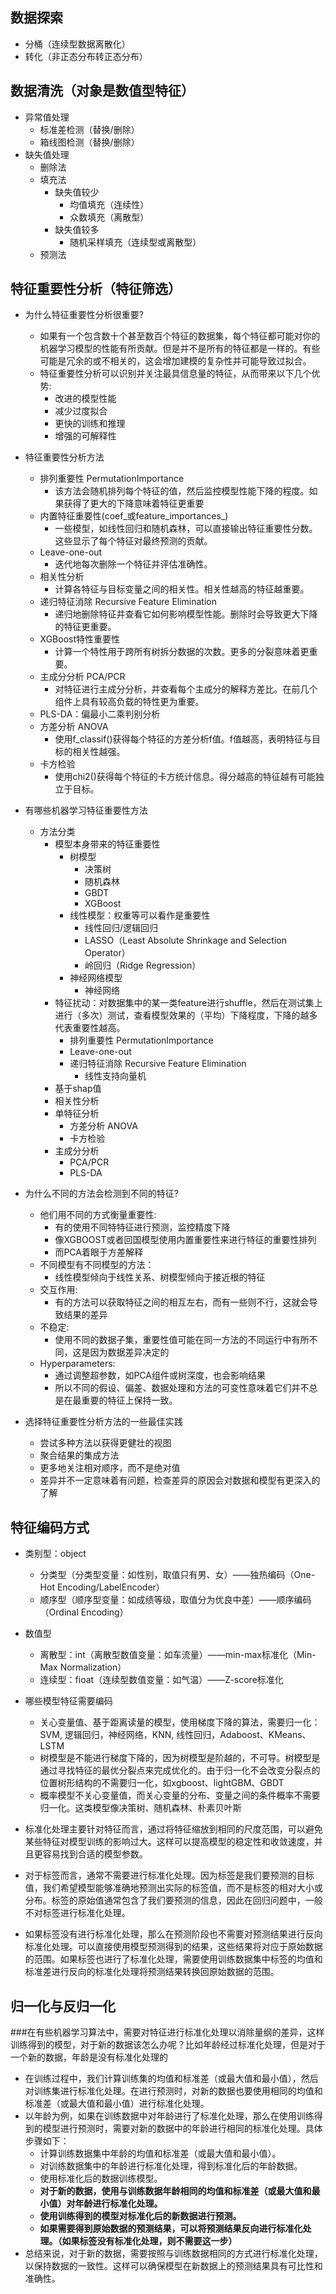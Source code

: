 ## 数据探索
- 分桶（连续型数据离散化）
- 转化（非正态分布转正态分布）

## 数据清洗（对象是数值型特征）
- 异常值处理
	- 标准差检测（替换/删除）
	- 箱线图检测（替换/删除）
- 缺失值处理
	- 删除法
	- 填充法
		- 缺失值较少
			- 均值填充（连续性）
			- 众数填充（离散型）
		- 缺失值较多
			- 随机采样填充（连续型或离散型）
	- 预测法

## 特征重要性分析（特征筛选）
- 为什么特征重要性分析很重要?
	- 如果有一个包含数十个甚至数百个特征的数据集，每个特征都可能对你的机器学习模型的性能有所贡献。但是并不是所有的特征都是一样的。有些可能是冗余的或不相关的，这会增加建模的复杂性并可能导致过拟合。
	- 特征重要性分析可以识别并关注最具信息量的特征，从而带来以下几个优势:
		- 改进的模型性能
		- 减少过度拟合
		- 更快的训练和推理
		- 增强的可解释性

- 特征重要性分析方法
	- 排列重要性 PermutationImportance
		- 该方法会随机排列每个特征的值，然后监控模型性能下降的程度。如果获得了更大的下降意味着特征更重要
	- 内置特征重要性(coef_或feature_importances_)
		- 一些模型，如线性回归和随机森林，可以直接输出特征重要性分数。这些显示了每个特征对最终预测的贡献。
	- Leave-one-out
		- 迭代地每次删除一个特征并评估准确性。
	- 相关性分析
		- 计算各特征与目标变量之间的相关性。相关性越高的特征越重要。
	- 递归特征消除 Recursive Feature Elimination
		- 递归地删除特征并查看它如何影响模型性能。删除时会导致更大下降的特征更重要。
	- XGBoost特性重要性
		- 计算一个特性用于跨所有树拆分数据的次数。更多的分裂意味着更重要。
	- 主成分分析 PCA/PCR
		- 对特征进行主成分分析，并查看每个主成分的解释方差比。在前几个组件上具有较高负载的特性更为重要。
	- PLS-DA：偏最小二乘判别分析
	- 方差分析 ANOVA
		- 使用f_classif()获得每个特征的方差分析f值。f值越高，表明特征与目标的相关性越强。
	- 卡方检验
		- 使用chi2()获得每个特征的卡方统计信息。得分越高的特征越有可能独立于目标。


- 有哪些机器学习特征重要性方法
	- 方法分类
		- 模型本身带来的特征重要性
			- 树模型
				- 决策树
				- 随机森林
				- GBDT
				- XGBoost
			- 线性模型：权重等可以看作是重要性
				- 线性回归/逻辑回归
				- LASSO（Least Absolute Shrinkage and Selection Operator）
				- 岭回归（Ridge Regression）
			- 神经网络模型
				- 神经网络
		- 特征扰动：对数据集中的某一类feature进行shuffle，然后在测试集上进行（多次）测试，查看模型效果的（平均）下降程度，下降的越多代表重要性越高。
			- 排列重要性 PermutationImportance
			- Leave-one-out
			- 递归特征消除 Recursive Feature Elimination
				- 线性支持向量机
		- 基于shap值
		- 相关性分析
		- 单特征分析
			- 方差分析 ANOVA
			- 卡方检验
		- 主成分分析
			- PCA/PCR
			- PLS-DA


- 为什么不同的方法会检测到不同的特征?
	- 他们用不同的方式衡量重要性:
		- 有的使用不同特特征进行预测，监控精度下降
		- 像XGBOOST或者回国模型使用内置重要性来进行特征的重要性排列
		- 而PCA着眼于方差解释
	- 不同模型有不同模型的方法：
		- 线性模型倾向于线性关系、树模型倾向于接近根的特征
	- 交互作用:
		- 有的方法可以获取特征之间的相互左右，而有一些则不行，这就会导致结果的差异
	- 不稳定:
		- 使用不同的数据子集，重要性值可能在同一方法的不同运行中有所不同，这是因为数据差异决定的
	- Hyperparameters:
		- 通过调整超参数，如PCA组件或树深度，也会影响结果
		- 所以不同的假设、偏差、数据处理和方法的可变性意味着它们并不总是在最重要的特征上保持一致。
		
- 选择特征重要性分析方法的一些最佳实践
	- 尝试多种方法以获得更健壮的视图
	- 聚合结果的集成方法
	- 更多地关注相对顺序，而不是绝对值
	- 差异并不一定意味着有问题，检查差异的原因会对数据和模型有更深入的了解


## 特征编码方式
- 类别型：object
	- 分类型（分类型变量：如性别，取值只有男、女）——独热编码（One-Hot Encoding/LabelEncoder）
	- 顺序型（顺序型变量：如成绩等级，取值分为优良中差）——顺序编码（Ordinal Encoding）
- 数值型
	- 离散型：int（离散型数值变量：如车流量）——min-max标准化（Min-Max Normalization）
	- 连续型：fioat（连续型数值变量：如气温）——Z-score标准化
- 哪些模型特征需要编码
	- 关心变量值、基于距离读量的模型，使用梯度下降的算法，需要归一化：SVM, 逻辑回归，神经网络，KNN, 线性回归，Adaboost、KMeans、LSTM
	- 树模型是不能进行梯度下降的，因为树模型是阶越的，不可导。树模型是通过寻找特征的最优分裂点来完成优化的。由于归一化不会改变分裂点的位置树形结构的不需要归一化，如xgboost、lightGBM、GBDT
	- 概率模型不关心变量值，而关心变量的分布、变量之间的条件概率不需要归一化。这类模型像决策树、随机森林、朴素贝叶斯

- 标准化处理主要针对特征而言，通过将特征缩放到相同的尺度范围，可以避免某些特征对模型训练的影响过大。这样可以提高模型的稳定性和收敛速度，并且更容易找到合适的模型参数。
- 对于标签而言，通常不需要进行标准化处理。因为标签是我们要预测的目标值，我们希望模型能够准确地预测出实际的标签值，而不是标签的相对大小或分布。标签的原始值通常包含了我们要预测的信息，因此在回归问题中，一般不对标签进行标准化处理。
- 如果标签没有进行标准化处理，那么在预测阶段也不需要对预测结果进行反向标准化处理。可以直接使用模型预测得到的结果，这些结果将对应于原始数据的范围。如果标签也进行了标准化处理，需要使用训练数据集中标签的均值和标准差进行反向的标准化处理将预测结果转换回原始数据的范围。


## 归一化与反归一化
###在有些机器学习算法中，需要对特征进行标准化处理以消除量纲的差异，这样训练得到的模型，对于新的数据该怎么办呢？比如年龄经过标准化处理，但是对于一个新的数据，年龄是没有标准化处理的


- 在训练过程中，我们计算训练集的均值和标准差（或最大值和最小值），然后对训练集进行标准化处理。在进行预测时，对新的数据也要使用相同的均值和标准差（或最大值和最小值）进行标准化处理。
- 以年龄为例，如果在训练数据中对年龄进行了标准化处理，那么在使用训练得到的模型进行预测时，需要对新的数据中的年龄进行相同的标准化处理。具体步骤如下：
	- 计算训练数据集中年龄的均值和标准差（或最大值和最小值）。
	- 对训练数据集中的年龄进行标准化处理，得到标准化后的年龄数据。
	- 使用标准化后的数据训练模型。
	- **对于新的数据，使用与训练数据年龄相同的均值和标准差（或最大值和最小值）对年龄进行标准化处理。**
	- **使用训练得到的模型对标准化后的新数据进行预测。**
	- **如果需要得到原始数据的预测结果，可以将预测结果反向进行标准化处理。（如果标签没有标准化处理，则不需要这一步）**
- 总结来说，对于新的数据，需要按照与训练数据相同的方式进行标准化处理，以保持数据的一致性。这样可以确保模型在新数据上的预测结果具有可比性和准确性。